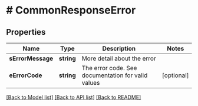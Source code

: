 # # CommonResponseError

## Properties

Name | Type | Description | Notes
------------ | ------------- | ------------- | -------------
**sErrorMessage** | **string** | More detail about the error |
**eErrorCode** | **string** | The error code. See documentation for valid values | [optional]

[[Back to Model list]](../../README.md#models) [[Back to API list]](../../README.md#endpoints) [[Back to README]](../../README.md)
